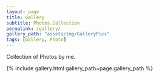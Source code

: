 ```yaml
---
layout: page
title: Gallery
subtitle: Photos.Collection
permalink: /gallery/
gallery_path: "assets/img/GalleryPics"
tags: [Gallery, Photo]
---
```


Collection of Photos by me.

{% include gallery.html gallery_path=page.gallery_path %}
